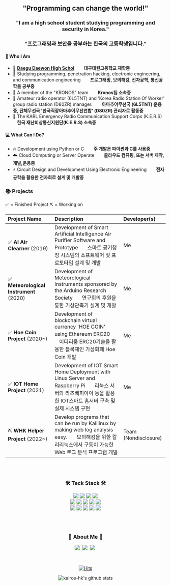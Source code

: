 
<h2 align='center'> "Programming can change the world!" </p> 

<h3 align='center'> "I am a high school student studying programming and security in Korea." </p>
<h3 align='center'> "프로그래밍과 보안을 공부하는 한국의 고등학생입니다." </p>

 #### 🧑 Who I Am 
 - 🎒 **[Daegu Daewon High Schol](http://www.dw.hs.kr)** 
      **ㅤㅤ대구대원고등학교 재학중**
 - 📖 Studying programming, penetration hacking, electronic engineering, and communication engineering 
      **ㅤㅤ프로그래밍, 모의해킹, 전자공학, 통신공학을 공부중**
 - 👕 A member of the "KRONOS" team
      **ㅤㅤKronos팀 소속중**
 - 📡 Amateur radio operator (6L5TNT) and 'Korea Radio Station Of Worker' group radio station (D80ZR) manager.
      **ㅤㅤ아마추어무선국 (6L5TNT) 운용중, 단체무선국 '한국직장아마추어무선연합' (D80ZR) 관리자로 활동중**
 - 💼 The KARL Emergency Radio Communication Support Corps (K.E.R.S)
      **ㅤ한국 재난비상통신지원단(K.E.R.S) 소속중**
 #### 💻 What Can I Do?
 - 🔥 Development using Python or C
      **ㅤㅤ주 개발은 파이썬과 C를 사용중**
 - ☁️ Cloud Computing or Server Operate
      **ㅤㅤ클라우드 컴퓨팅, 또는 서버 제작,개발,운용중**
 - ⚡️ Circuit Design and Development Using Electronic Engineering 
      **ㅤㅤ전자공학을 활용한 전자회로 설계 및 개발중**

### 📚 Projects

✅ = Finished Project
⛏️ = Working on

| Project Name      | Description   |  Developer(s)   |
|:----------|:--------------|:----------------|
| ✅ **AI Air Clearner** (2019)  | Development of Smart Artificial Intelligence Air Purifier Software and Prototypeㅤㅤ스마트 공기청정 시스템의 소프트웨어 및 프로토타입 설계 및 개발 | Me |
| ✅ **Meteorological Instrument** (2020) | Development of Meteorological Instruments sponsored by the Arduino Research Societyㅤㅤ연구회의 후원을 통한 기상관측기 설계 및 개발 | Me |
| ✅ **Hoe Coin Project** (2020~) | Development of blockchain virtual currency 'HOE COIN' using Ethereum ERC20ㅤㅤ이더리움 ERC20기술을 활용한 블록체인 가상화폐 Hoe Coin 개발 | Me |
| ✅ **IOT Home Project** (2021) | Development of IOT Smart Home Deployment with Linux Server and Raspberry Piㅤㅤ리눅스 서버와 라즈베피아이 등을 활용한 IOT스마트 홈서버 구축 및 실제 시스템 구현 | Me |
| ⛏️ **WHK Helper Project** (2022~) | Develop programs that can be run by Kalilinux by making web log analysis easy.ㅤㅤ모의해킹을 위한 칼리리눅스에서 구동이 가능한 Web 로그 분석 프로그램 개발 | Team (Nondisclosure) |

<div align="center">
 
<h3 align="center">ㅤ</h3>
<h3 align="center">🛠 Teck Stack 🛠</h3>
<p align="center">

  <img src="https://img.shields.io/badge/Python-white?style=flat&logo=Python&logoColor=#3776AB"/></a>
  <img src="https://img.shields.io/badge/pandas-150458?style=flat&logo=pandas&logoColor=white"/></a>
  <img src="https://img.shields.io/badge/C-A8B9CC?style=flat&logo=C&logoColor=#0FAAFF"/></a>
  <img src="https://img.shields.io/badge/C++-00599C?style=flat&logo=C++&logoColor=white"/></a></a>
  <br>
  <img src="https://img.shields.io/badge/Kali Linux-557C94?style=flat&logo=Kali Linux&logoColor=white"/></a>
  <img src="https://img.shields.io/badge/HTML5-E34F26?style=flat&logo=HTML5&logoColor=white"/></a>
  <img src="https://img.shields.io/badge/CSS3-1572B6?style=flat&logo=CSS3&logoColor=white"/></a>
  <img src="https://img.shields.io/badge/JavaScript-F7DF1E?style=flat&logo=JavaScript&logoColor=white"/></a>
  <img src="https://img.shields.io/badge/Server Fault-E7282D?style=flat&logo=Server Fault&logoColor=white"/></a>
  <br>
  <img src="https://img.shields.io/badge/Discord-5865F2?style=flat&logo=Discord&logoColor=white"/></a>
  <img src="https://img.shields.io/badge/Telegram-26A5E4?style=flat&logo=Telegram&logoColor=white"/></a>
  <img src="https://img.shields.io/badge/Amazon EC2-FF9900?style=flat&logo=Amazon EC2&logoColor=white"/></a>
  <img src="https://img.shields.io/badge/GitHub-gray?style=flat&logo=GitHub&logoColor=black"/></a>
  <img src="https://img.shields.io/badge/Git-blue?style=flat&logo=Git&logoColor=F05032"/></a>
</p>



<h3 align="center">ㅤ</h3>
<h3 align="center"> 🎳 About Me 🎳 </h3>
<p align="center">
  <a href="https://kalilinux.tistory.com"><img src="https://img.shields.io/badge/Blogger-FF5722?style=flat&logo=Blog&logoColor=white&link=https://kalilinux.tistory.com"/></a>&nbsp
  <a href="https://www.instagram.com/dong0_0912/"><img src="https://img.shields.io/badge/Instagram-E4405F?style=flat&logo=Instagram&logoColor=white&link=https://www.instagram.com/dong0_0912/"/></a>&nbsp
  <a href="https://portfolio.kairos-hk.xyz"><img src="https://img.shields.io/badge/GitHub Pages-222222?style=flat&logo=Portfolio&logoColor=white&link=https://portfolio.kairos-hk.xyz"/></a>&nbsp
</p>

<br>



[![Hits](https://hits.seeyoufarm.com/api/count/incr/badge.svg?url=https%3A%2F%2Fgithub.com%2Fkairos-hk&count_bg=%2379C83D&title_bg=%23555555&icon=googlecardboard.svg&icon_color=%23E7E7E7&title=hits&edge_flat=false)](https://hits.seeyoufarm.com)

![kairos-hk's github stats](https://github-readme-stats.vercel.app/api?username=kairos-hk&show_icons=true&theme=radical)

</div>
